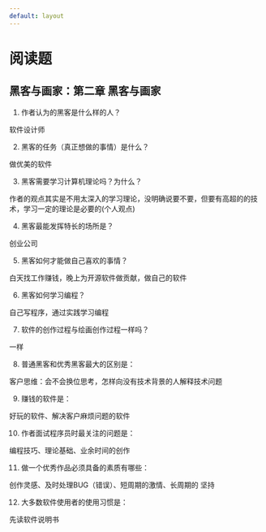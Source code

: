 ```yaml
---
default: layout
---
```

# 阅读题

## 黑客与画家：第二章 黑客与画家
1. 作者认为的黑客是什么样的人？

软件设计师

2. 黑客的任务（真正想做的事情）是什么？

做优美的软件

3. 黑客需要学习计算机理论吗？为什么？

作者的观点其实是不用太深入的学习理论，没明确说要不要，但要有高超的的技术，学习一定的理论是必要的(个人观点)

4. 黑客最能发挥特长的场所是？

创业公司

5. 黑客如何才能做自己喜欢的事情？

白天找工作赚钱，晚上为开源软件做贡献，做自己的软件

6. 黑客如何学习编程？

自己写程序，通过实践学习编程

7. 软件的创作过程与绘画创作过程一样吗？

一样

8. 普通黑客和优秀黑客最大的区别是：

客户思维：会不会换位思考，怎样向没有技术背景的人解释技术问题

9. 赚钱的软件是：

好玩的软件、解决客户麻烦问题的软件

10. 作者面试程序员时最关注的问题是：

编程技巧、理论基础、业余时间的创作

11. 做一个优秀作品必须具备的素质有哪些：

创作灵感、及时处理BUG（错误）、短周期的激情、长周期的
坚持

12. 大多数软件使用者的使用习惯是：

先读软件说明书

